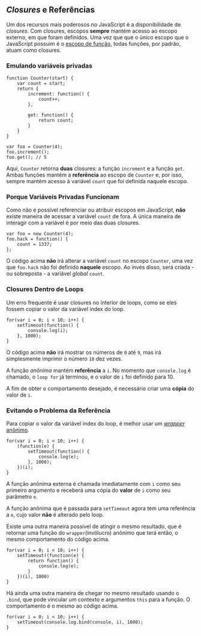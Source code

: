 ## *Closures* e Referências

Um dos recursos mais poderosos no JavaScript é a disponibilidade de *closures*.
Com closures, escopos **sempre** mantém acesso ao escopo externo, em que foram
definidos. Uma vez que que o único escopo que o JavaScript possuim é o 
[escopo de função](#function.scopes), todas funções, por padrão, atuam 
como closures.

### Emulando variáveis privadas

    function Counter(start) {
        var count = start;
        return {
            increment: function() {
                count++;
            },

            get: function() {
                return count;
            }
        }
    }

    var foo = Counter(4);
    foo.increment();
    foo.get(); // 5

Aqui, `Counter` retorna **duas** closures: a função `increment` e a função 
`get`. Ambas funções mantém a **referência** ao escopo de `Counter` e, 
por isso, sempre mantém acesso à variável `count` que foi definida naquele 
escopo.

### Porque Variáveis Privadas Funcionam

Como não é possível referenciar ou atribuir escopos em JavaScript, **não** 
existe maneira de acessar a variável `count` de fora. A única maneira de 
interagir com a variável é por meio das duas closures.

    var foo = new Counter(4);
    foo.hack = function() {
        count = 1337;
    };

O código acima **não** irá alterar a variável `count` no escopo `Counter`, 
uma vez que `foo.hack` não foi definido **naquele** escopo. Ao invés disso, 
será criada - ou sobreposta - a variável *global* `count`.

### Closures Dentro de Loops

Um erro frequente é usar closures no interior de loops, como se eles fossem 
copiar o valor da variável index do loop.

    for(var i = 0; i < 10; i++) {
        setTimeout(function() {
            console.log(i);  
        }, 1000);
    }

O código acima **não** irá mostrar os números de `0` até `9`, mas irá 
simplesmente imprimir o número `10` dez vezes.

A função *anônima* mantém **referência** a `i`. No momento que `console.log` 
é chamado, o `loop for` já terminou, e o valor de `i` foi definido para 10.

A fim de obter o comportamento desejado, é necessário criar uma **cópia** 
do valor de `i`.

### Evitando o Problema da Referência

Para copiar o valor da variável index do loop, é melhor usar um 
[*wrapper* anônimo](#function.scopes).

    for(var i = 0; i < 10; i++) {
        (function(e) {
            setTimeout(function() {
                console.log(e);  
            }, 1000);
        })(i);
    }

A função anônima externa é chamada imediatamente com `i` como seu primeiro 
argumento e receberá uma cópia do **valor** de `i` como seu parâmetro `e`.

A função anônima que é passada para `setTimeout` agora tem uma referência a 
`e`, cujo valor **não** é alterado pelo loop.

Existe uma outra maneira possível de atingir o mesmo resultado, que é 
retornar uma função do `wrapper`(invólucro) anônimo que terá então, o mesmo comportamento do código acima.

    for(var i = 0; i < 10; i++) {
        setTimeout((function(e) {
            return function() {
                console.log(e);
            }
        })(i), 1000)
    }

Há ainda uma outra maneira de chegar no mesmo resultado usando o `.bind`, 
que pode vincular um contexto e argumentos `this` para a função. 
O comportamento é o mesmo ao código acima.

    for(var i = 0; i < 10; i++) {
        setTimeout(console.log.bind(console, i), 1000);
    }

